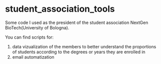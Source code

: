 # student_association_tools
Some code I used as the president of the student association NextGen BioTech(University of Bologna). 

You can find scripts for: 

1. data vizualization of the members to better understand the proportions of students according to the degrees or years they are enrolled in
2. email automatization
